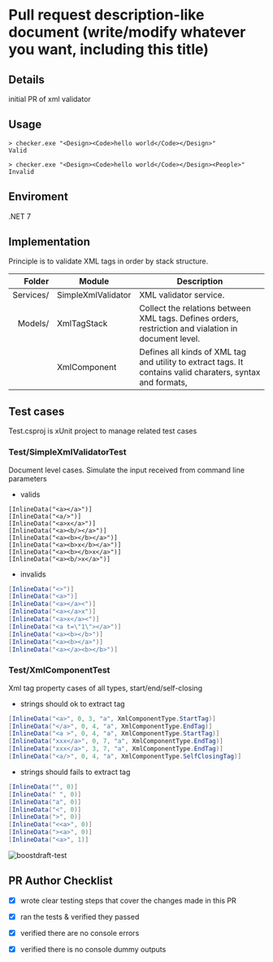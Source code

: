 # Pull request description-like document (write/modify whatever you want, including this title) 

## Details
initial PR of xml validator

## Usage

```console
> checker.exe "<Design><Code>hello world</Code></Design>"
Valid
```
```console
> checker.exe "<Design><Code>hello world</Code></Design><People>"
Invalid
```

## Enviroment
.NET 7

## Implementation
Principle is to validate XML tags in order by stack structure.

|    Folder| Module             | Description |
|        -:| -                  | - |
| Services/| SimpleXmlValidator | XML validator service. |
|   Models/| XmlTagStack        | Collect the relations between XML tags. Defines orders, restriction and vialation in document level. |
|          | XmlComponent       | Defines all kinds of XML tag and utility to extract tags. It contains valid charaters, syntax and formats, |

## Test cases
Test.csproj is xUnit project to manage related test cases

### Test/SimpleXmlValidatorTest
Document level cases. Simulate the input received from command line parameters
- valids
```Csharp
[InlineData("<a></a>")]
[InlineData("<a/>")]
[InlineData("<a>x</a>")]
[InlineData("<a><b/></a>")]
[InlineData("<a><b></b></a>")]
[InlineData("<a><b>x</b></a>")]
[InlineData("<a><b></b>x</a>")]
[InlineData("<a><b/>x</a>")]
```
- invalids
```csharp
[InlineData("<>")]
[InlineData("<a>")]
[InlineData("<a></a><")]
[InlineData("<a></a>x")]
[InlineData("<a>x</a><")]
[InlineData("<a t=\"1\"></a>")]
[InlineData("<a><b></b>")]
[InlineData("<a><b></a>")]
[InlineData("<a></a><b></b>")]
```

### Test/XmlComponentTest
Xml tag property cases of all types, start/end/self-closing
- strings should ok to extract tag
```csharp
[InlineData("<a>", 0, 3, "a", XmlComponentType.StartTag)]
[InlineData("</a>", 0, 4, "a", XmlComponentType.EndTag)]
[InlineData("<a >", 0, 4, "a", XmlComponentType.StartTag)]
[InlineData("xxx</a>", 0, 7, "a", XmlComponentType.EndTag)]
[InlineData("xxx</a>", 3, 7, "a", XmlComponentType.EndTag)]
[InlineData("<a/>", 0, 4, "a", XmlComponentType.SelfClosingTag)]
```
- strings should fails to extract tag
```csharp
[InlineData("", 0)]
[InlineData(" ", 0)]
[InlineData("a", 0)]
[InlineData("<", 0)]
[InlineData(">", 0)]
[InlineData("<<a>", 0)]
[InlineData("><a>", 0)]
[InlineData("<a>", 1)]
```

![boostdraft-test](https://github.com/shenmengkai/boostdraft2024/assets/15992122/8d3bf1f5-83b2-456c-ba7a-56a7925b0d3a)

## PR Author Checklist
- [x] wrote clear testing steps that cover the changes made in this PR 
- [x] ran the tests & verified they passed
- [x] verified there are no console errors
- [x] verified there is no console dummy outputs
  
